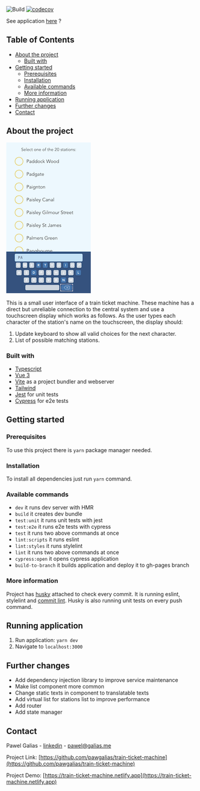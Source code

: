 ![Build](https://github.com/pgalias/train-ticket-machine/workflows/Check%20commit/badge.svg?branch=main)
[![codecov](https://codecov.io/gh/pgalias/train-ticket-machine/branch/main/graph/badge.svg?token=6FEa5sKzOz)](undefined)

See application [here](https://train-ticket-machine.netlify.app) ?

## Table of Contents

* [About the project](#about-the-project)
    * [Built with](#built-with)
* [Getting started](#getting-started)
    * [Prerequisites](#prerequisites)
    * [Installation](#installation)
    * [Available commands](#available-commands)
    * [More information](#more-information)
* [Running application](#running-application)
* [Further changes](#further-changes)
* [Contact](#contact)

## About the project

![application appearance](./application.png)

This is a small user interface of a train ticket machine. These machine has a direct but unreliable connection to the
central system and use a touchscreen display which works as follows.
As the user types each character of the station's name on the touchscreen, the display should:
1. Update keyboard to show all valid choices for the next character.
2. List of possible matching stations.

### Built with

- [Typescript](https://www.typescriptlang.org/)
- [Vue 3](https://v3.vuejs.org/)
- [Vite](https://github.com/vitejs/vite) as a project bundler and webserver
- [Tailwind](https://tailwindcss.com/)
- [Jest](https://jestjs.io/) for unit tests
- [Cypress](https://www.cypress.io/) for e2e tests

## Getting started

### Prerequisites

To use this project there is `yarn` package manager needed.

### Installation

To install all dependencies just run `yarn` command.

### Available commands

- `dev` it runs dev server with HMR
- `build` it creates dev bundle
- `test:unit` it runs unit tests with jest
- `test:e2e` it runs e2e tests with cypress
- `test` it runs two above commands at once
- `lint:scripts` it runs eslint
- `lint:styles` it runs stylelint
- `lint` it runs two above commands at once
- `cypress:open` it opens cypress application
- `build-to-branch` it builds application and deploy it to gh-pages branch

### More information

Project has [husky](https://github.com/typicode/husky) attached to check every commit. It is running eslint, stylelint
and [commit lint](https://github.com/conventional-changelog/commitlint). Husky is also running unit tests on every push
command.

## Running application

1. Run application: `yarn dev`
2. Navigate to `localhost:3000`

## Further changes

- Add dependency injection library to improve service maintenance
- Make list component more common
- Change static texts in component to translatable texts
- Add virtual list for stations list to improve performance
- Add router
- Add state manager

## Contact

Pawel Galias - [linkedin](https://linkedin.com/in/pawgalias) - [pawel@galias.me](pawel@galias.me)

Project Link: [https://github.com/pawgalias/train-ticket-machine](https://github.com/pawgalias/train-ticket-machine)

Project Demo: [https://train-ticket-machine.netlify.app](https://train-ticket-machine.netlify.app)
